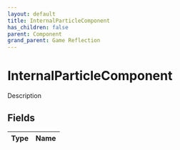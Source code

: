 ```yaml
---
layout: default
title: InternalParticleComponent
has_children: false
parent: Component
grand_parent: Game Reflection
---
```

# InternalParticleComponent
Description 

## Fields

| Type | Name |
|:-------------|:--------------|

